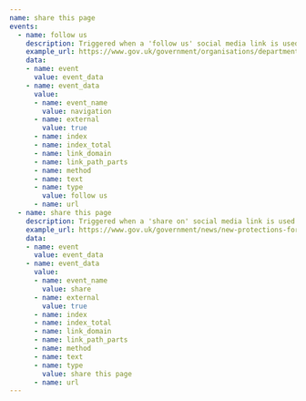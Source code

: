 ```yaml
---
name: share this page
events:
  - name: follow us
    description: Triggered when a 'follow us' social media link is used.
    example_url: https://www.gov.uk/government/organisations/department-for-digital-culture-media-sport
    data:
    - name: event
      value: event_data
    - name: event_data
      value:
      - name: event_name
        value: navigation
      - name: external
        value: true
      - name: index
      - name: index_total
      - name: link_domain
      - name: link_path_parts
      - name: method
      - name: text
      - name: type
        value: follow us
      - name: url
  - name: share this page
    description: Triggered when a 'share on' social media link is used.
    example_url: https://www.gov.uk/government/news/new-protections-for-children-and-free-speech-added-to-internet-laws
    data:
    - name: event
      value: event_data
    - name: event_data
      value:
      - name: event_name
        value: share
      - name: external
        value: true
      - name: index
      - name: index_total
      - name: link_domain
      - name: link_path_parts
      - name: method
      - name: text
      - name: type
        value: share this page
      - name: url
---
```

